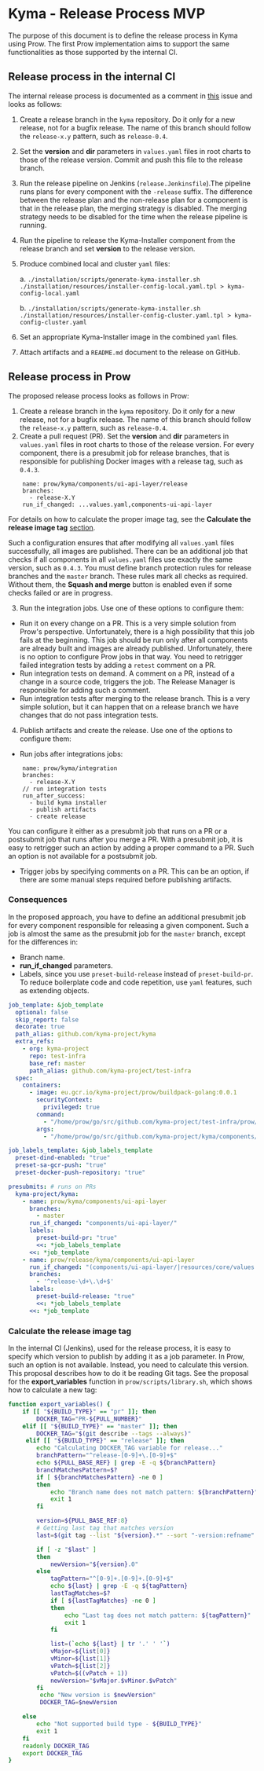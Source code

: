 # Kyma - Release Process MVP

The purpose of this document is to define the release process in Kyma using Prow.
The first Prow implementation aims to support the same functionalities as those supported by the internal CI.

## Release process in the internal CI

The internal release process is documented as a comment in [this](https://github.com/kyma-project/community/issues/105) issue and looks as follows:

1. Create a release branch in the `kyma` repository. Do it only for a new release, not for a bugfix release.
   The name of this branch should follow the `release-x.y` pattern, such as `release-0.4`.
2. Set the **version** and **dir** parameters in `values.yaml` files in root charts to those of the release version.
   Commit and push this file to the release branch.
3. Run the release pipeline on Jenkins (`release.Jenkinsfile`).The pipeline runs plans for every component with the `-release` suffix.
   The difference between the release plan and the non-release plan for a component is that in the release plan, the merging strategy is disabled. The merging strategy needs to be disabled for the time when the release pipeline is running.
4. Run the pipeline to release the Kyma-Installer component from the release branch and set **version** to the release version.
5. Produce combined local and cluster `yaml` files:

   a. `./installation/scripts/generate-kyma-installer.sh ./installation/resources/installer-config-local.yaml.tpl > kyma-config-local.yaml`

   b. `./installation/scripts/generate-kyma-installer.sh ./installation/resources/installer-config-cluster.yaml.tpl > kyma-config-cluster.yaml`

6. Set an appropriate Kyma-Installer image in the combined `yaml` files.
7. Attach artifacts and a `README.md` document to the release on GitHub.

## Release process in Prow

The proposed release process looks as follows in Prow:

1.  Create a release branch in the `kyma` repository. Do it only for a new release, not for a bugfix release.
    The name of this branch should follow the `release-x.y` pattern, such as `release-0.4`.
2.  Create a pull request (PR). Set the **version** and **dir** parameters in `values.yaml` files in root charts to those of the release version.
    For every component, there is a presubmit job for release branches, that is responsible for publishing Docker images with a release tag, such as `0.4.3`.

```
    name: prow/kyma/components/ui-api-layer/release
    branches:
      - release-X.Y
    run_if_changed: ...values.yaml,components-ui-api-layer
```

For details on how to calculate the proper image tag, see the **Calculate the release image tag** [section](#calculate-the-release-image-tag).

Such a configuration ensures that after modifying all `values.yaml` files successfully, all images are published.
There can be an additional job that checks if all components in all `values.yaml` files use exactly the same version, such as `0.4.3`.
You must define branch protection rules for release branches and the `master` branch. These rules mark all checks as required.
Without them, the **Squash and merge** button is enabled even if some checks failed or are in progress.

3. Run the integration jobs. Use one of these options to configure them:

- Run it on every change on a PR. This is a very simple solution from Prow's perspective. Unfortunately, there is a high possibility that this job fails at the beginning.
  This job should be run only after all
  components are already built and images are already published. Unfortunately, there is no option to configure Prow jobs in that way.
  You need to retrigger failed integration tests by adding a `retest` comment on a PR.
- Run integration tests on demand. A comment on a PR, instead of a change in a source code, triggers the job.
  The Release Manager is responsible for adding such a comment.
- Run integration tests after merging to the release branch. This is a very simple solution, but it can happen that on a release branch we have changes
  that do not pass integration tests.

4. Publish artifacts and create the release. Use one of the options to configure them:

- Run jobs after integrations jobs:

```
    name: prow/kyma/integration
    branches:
      - release-X.Y
    // run integration tests
    run_after_success:
      - build kyma installer
      - publish artifacts
      - create release
```

You can configure it either as a presubmit job that runs on a PR or a postsubmit job that runs after you merge a PR.
With a presubmit job, it is easy to retrigger such an action by adding a proper command to a PR. Such an option is not available for
a postsubmit job.

- Trigger jobs by specifying comments on a PR. This can be an option, if there are some manual steps required before publishing artifacts.

### Consequences

In the proposed approach, you have to define an additional presubmit job for every component responsible for releasing a given component.
Such a job is almost the same as the presubmit job for the `master` branch, except for the differences in:

- Branch name.
- **run_if_changed** parameters.
- Labels, since you use `preset-build-release` instead of `preset-build-pr`.
  To reduce boilerplate code and code repetition, use `yaml` features, such as extending objects.

```yaml
job_template: &job_template
  optional: false
  skip_report: false
  decorate: true
  path_alias: github.com/kyma-project/kyma
  extra_refs:
    - org: kyma-project
      repo: test-infra
      base_ref: master
      path_alias: github.com/kyma-project/test-infra
  spec:
    containers:
      - image: eu.gcr.io/kyma-project/prow/buildpack-golang:0.0.1
        securityContext:
          privileged: true
        command:
          - "/home/prow/go/src/github.com/kyma-project/test-infra/prow/scripts/build.sh"
        args:
          - "/home/prow/go/src/github.com/kyma-project/kyma/components/ui-api-layer"

job_labels_template: &job_labels_template
  preset-dind-enabled: "true"
  preset-sa-gcr-push: "true"
  preset-docker-push-repository: "true"

presubmits: # runs on PRs
  kyma-project/kyma:
    - name: prow/kyma/components/ui-api-layer
      branches:
        - master
      run_if_changed: "components/ui-api-layer/"
      labels:
        preset-build-pr: "true"
        <<: *job_labels_template
      <<: *job_template
    - name: prow/release/kyma/components/ui-api-layer
      run_if_changed: "(components/ui-api-layer/|resources/core/values.yaml)"
      branches:
        - '^release-\d+\.\d+$'
      labels:
        preset-build-release: "true"
        <<: *job_labels_template
      <<: *job_template
```

### Calculate the release image tag

In the internal CI (Jenkins), used for the release process, it is easy to specify which version to publish by adding it as a job parameter.
In Prow, such an option is not available. Instead, you need to calculate this version. This proposal describes how to do it be reading Git tags.
See the proposal for the **export_variables** function in `prow/scripts/library.sh`, which shows how to calculate a new tag:

```bash
function export_variables() {
    if [[ "${BUILD_TYPE}" == "pr" ]]; then
        DOCKER_TAG="PR-${PULL_NUMBER}"
    elif [[ "${BUILD_TYPE}" == "master" ]]; then
        DOCKER_TAG="$(git describe --tags --always)"
     elif [[ "${BUILD_TYPE}" == "release" ]]; then
        echo "Calculating DOCKER_TAG variable for release..."
        branchPattern="^release-[0-9]+\.[0-9]+$"
        echo ${PULL_BASE_REF} | grep -E -q ${branchPattern}
        branchMatchesPattern=$?
        if [ ${branchMatchesPattern} -ne 0 ]
        then
            echo "Branch name does not match pattern: ${branchPattern}"
            exit 1
        fi

        version=${PULL_BASE_REF:8}
        # Getting last tag that matches version
        last=$(git tag --list "${version}.*" --sort "-version:refname" | head -1)

        if [ -z "$last" ]
        then
            newVersion="${version}.0"
        else
            tagPattern="^[0-9]+.[0-9]+.[0-9]+$"
            echo ${last} | grep -E -q ${tagPattern}
            lastTagMatches=$?
            if [ ${lastTagMatches} -ne 0 ]
            then
                echo "Last tag does not match pattern: ${tagPattern}"
                exit 1
            fi

            list=(`echo ${last} | tr '.' ' '`)
            vMajor=${list[0]}
            vMinor=${list[1]}
            vPatch=${list[2]}
            vPatch=$((vPatch + 1))
            newVersion="$vMajor.$vMinor.$vPatch"
        fi
         echo "New version is $newVersion"
         DOCKER_TAG=$newVersion

    else
        echo "Not supported build type - ${BUILD_TYPE}"
        exit 1
    fi
    readonly DOCKER_TAG
    export DOCKER_TAG
}
```
